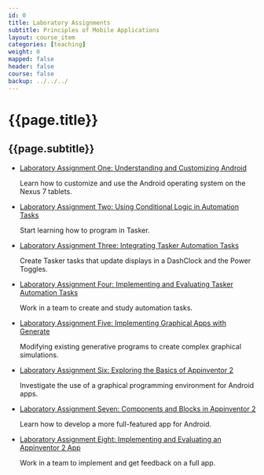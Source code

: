 ```yaml
---
id: 0 
title: Laboratory Assignments 
subtitle: Principles of Mobile Applications  
layout: course_item 
categories: [teaching]
weight: 0
mapped: false
header: false 
course: false 
backup: ../../../
---
```


# {{page.title}}

## {{page.subtitle}}

<ul>

<li><a href="{{site.baseurl}}teaching/cs591F2014/provide/labs/lab1/cs591F2014-lab1.pdf">Laboratory Assignment One: Understanding and Customizing Android</a> <p>Learn how to customize and use the Android operating system on the Nexus 7 tablets.</p>

<li><a href="{{site.baseurl}}teaching/cs591F2014/provide/labs/lab2/cs591F2014-lab2.pdf">Laboratory Assignment Two: Using Conditional Logic in Automation Tasks </a> <p>Start learning how to program in Tasker.</p>

<li><a href="{{site.baseurl}}teaching/cs591F2014/provide/labs/lab3/cs591F2014-lab3.pdf">Laboratory Assignment Three: Integrating Tasker Automation Tasks</a> <p>Create Tasker tasks that update displays in a DashClock and the Power Toggles.</p>

<li><a href="{{site.baseurl}}teaching/cs591F2014/provide/labs/lab4/cs591F2014-lab4.pdf">Laboratory Assignment Four: Implementing and Evaluating Tasker Automation Tasks</a> <p>Work in a team to create and study automation tasks.</p>

<li><a href="{{site.baseurl}}teaching/cs591F2014/provide/labs/lab5/cs591F2014-lab5.pdf">Laboratory Assignment Five: Implementing Graphical Apps with Generate</a> <p>Modifying existing generative programs to create complex graphical simulations.</p>

<li><a href="{{site.baseurl}}teaching/cs591F2014/provide/labs/lab6/cs591F2014-lab6.pdf">Laboratory Assignment Six: Exploring the Basics of Appinventor 2</a> <p>Investigate the use of a graphical programming environment for Android apps. </p>

<li><a href="{{site.baseurl}}teaching/cs591F2014/provide/labs/lab7/cs591F2014-lab7.pdf">Laboratory Assignment Seven: Components and Blocks in Appinventor 2</a> <p>Learn how to develop a more full-featured app for Android.</p>

<li><a href="{{site.baseurl}}teaching/cs591F2014/provide/labs/lab8/cs591F2014-lab8.pdf">Laboratory Assignment Eight: Implementing and Evaluating an Appinventor 2 App</a> <p>Work in a team to implement and get feedback on a full app.</p>

</ul>
</ul>
